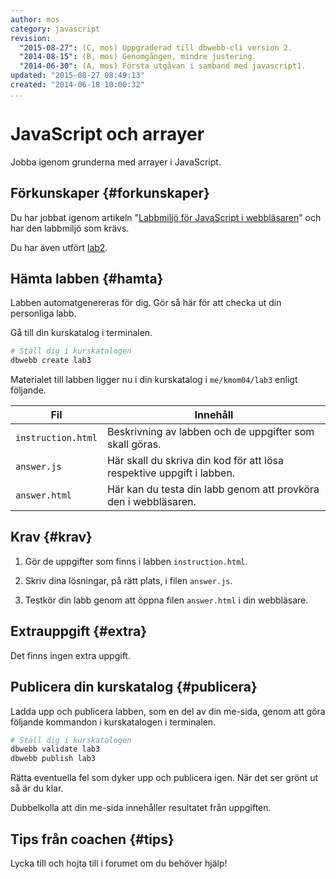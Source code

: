 ```yaml
---
author: mos
category: javascript
revision:
  "2015-08-27": (C, mos) Uppgraderad till dbwebb-cli version 2.
  "2014-08-15": (B, mos) Genomgången, mindre justering.
  "2014-06-30": (A, mos) Första utgåvan i samband med javascript1.
updated: "2015-08-27 08:49:13"
created: "2014-06-18 10:00:32"
...
```

JavaScript och arrayer
==================================

Jobba igenom grunderna med arrayer i JavaScript.

<!--more-->


Förkunskaper {#forkunskaper}
-----------------------

Du har jobbat igenom artikeln "[Labbmiljö för JavaScript i webbläsaren](kunskap/labbmiljo-for-javascript-i-webblasaren)" och har den labbmiljö som krävs.

Du har även utfört [lab2](uppgift/javascript-med-funktioner).



Hämta labben {#hamta}
-----------------------

Labben automatgenereras för dig. Gör så här för att checka ut din personliga labb.

Gå till din kurskatalog i terminalen.

```bash
# Ställ dig i kurskatalogen
dbwebb create lab3
```

Materialet till labben ligger nu i din kurskatalog i `me/kmom04/lab3` enligt följande.

| Fil                | Innehåll |
|--------------------|----------|
| `instruction.html` | Beskrivning av labben och de uppgifter som skall göras. |
| `answer.js`        | Här skall du skriva din kod för att lösa respektive uppgift i labben. |
| `answer.html`      | Här kan du testa din labb genom att provköra den i webbläsaren. |



Krav {#krav}
-----------------------

1. Gör de uppgifter som finns i labben `instruction.html`.

2. Skriv dina lösningar, på rätt plats, i filen `answer.js`.

3. Testkör din labb genom att öppna filen `answer.html` i din webbläsare.



Extrauppgift {#extra}
-----------------------

Det finns ingen extra uppgift.



Publicera din kurskatalog {#publicera}
-----------------------

Ladda upp och publicera labben, som en del av din me-sida, genom att göra följande kommandon i kurskatalogen i terminalen.

```bash
# Ställ dig i kurskatalogen
dbwebb validate lab3
dbwebb publish lab3
```

Rätta eventuella fel som dyker upp och publicera igen. När det ser grönt ut så är du klar. 

Dubbelkolla att din me-sida innehåller resultatet från uppgiften.



Tips från coachen {#tips}
-----------------------

Lycka till och hojta till i forumet om du behöver hjälp!




